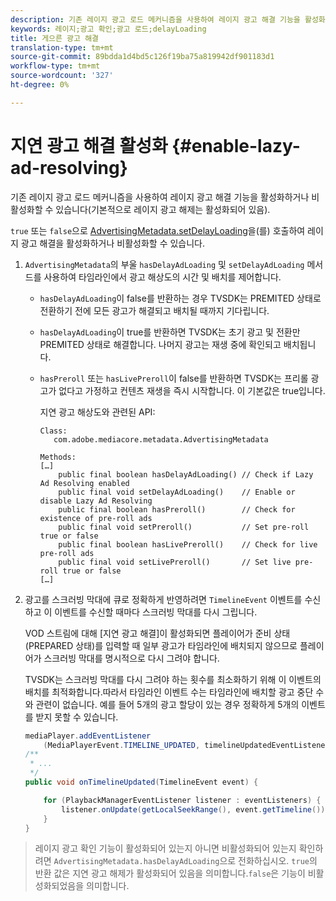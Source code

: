 ```yaml
---
description: 기존 레이지 광고 로드 메커니즘을 사용하여 레이지 광고 해결 기능을 활성화하거나 비활성화할 수 있습니다(기본적으로 레이지 광고 해제는 활성화되어 있음).
keywords: 레이지;광고 확인;광고 로드;delayLoading
title: 게으른 광고 해결
translation-type: tm+mt
source-git-commit: 89bdda1d4bd5c126f19ba75a819942df901183d1
workflow-type: tm+mt
source-wordcount: '327'
ht-degree: 0%

---
```



# 지연 광고 해결 활성화 {#enable-lazy-ad-resolving}

기존 레이지 광고 로드 메커니즘을 사용하여 레이지 광고 해결 기능을 활성화하거나 비활성화할 수 있습니다(기본적으로 레이지 광고 해제는 활성화되어 있음).

`true` 또는 `false`으로 [AdvertisingMetadata.setDelayLoading](https://help.adobe.com/en_US/primetime/api/psdk/javadoc_2.4/com/adobe/mediacore/metadata/AdvertisingMetadata.html#setDelayAdLoading-boolean-)을(를) 호출하여 레이지 광고 해결을 활성화하거나 비활성화할 수 있습니다.

1. `AdvertisingMetadata`의 부울 `hasDelayAdLoading` 및 `setDelayAdLoading` 메서드를 사용하여 타임라인에서 광고 해상도의 시간 및 배치를 제어합니다.

   * `hasDelayAdLoading`이 false를 반환하는 경우 TVSDK는 PREMITED 상태로 전환하기 전에 모든 광고가 해결되고 배치될 때까지 기다립니다.
   * `hasDelayAdLoading`이 true를 반환하면 TVSDK는 초기 광고 및 전환만 PREMITED 상태로 해결합니다. 나머지 광고는 재생 중에 확인되고 배치됩니다.
   * `hasPreroll` 또는 `hasLivePreroll`이 false를 반환하면 TVSDK는 프리롤 광고가 없다고 가정하고 컨텐츠 재생을 즉시 시작합니다. 이 기본값은 true입니다.

      지연 광고 해상도와 관련된 API:

      ```
      Class: 
         com.adobe.mediacore.metadata.AdvertisingMetadata 
      
      Methods: 
      […] 
          public final boolean hasDelayAdLoading() // Check if Lazy Ad Resolving enabled 
          public final void setDelayAdLoading()    // Enable or disable Lazy Ad Resolving 
          public final boolean hasPreroll()        // Check for existence of pre-roll ads 
          public final void setPreroll()           // Set pre-roll true or false 
          public final boolean hasLivePreroll()    // Check for live pre-roll ads 
          public final void setLivePreroll()       // Set live pre-roll true or false 
      […]
      ```

1. 광고를 스크러빙 막대에 큐로 정확하게 반영하려면 `TimelineEvent` 이벤트를 수신하고 이 이벤트를 수신할 때마다 스크러빙 막대를 다시 그립니다.

   VOD 스트림에 대해 [지연 광고 해결]이 활성화되면 플레이어가 준비 상태(PREPARED 상태)를 입력할 때 일부 광고가 타임라인에 배치되지 않으므로 플레이어가 스크러빙 막대를 명시적으로 다시 그려야 합니다.

   TVSDK는 스크러빙 막대를 다시 그려야 하는 횟수를 최소화하기 위해 이 이벤트의 배치를 최적화합니다.따라서 타임라인 이벤트 수는 타임라인에 배치할 광고 중단 수와 관련이 없습니다. 예를 들어 5개의 광고 할당이 있는 경우 정확하게 5개의 이벤트를 받지 못할 수 있습니다.

   ```java
   mediaPlayer.addEventListener 
       (MediaPlayerEvent.TIMELINE_UPDATED, timelineUpdatedEventListener); 
   /** 
    * ... 
    */ 
   public void onTimelineUpdated(TimelineEvent event) { 
   
       for (PlaybackManagerEventListener listener : eventListeners) { 
           listener.onUpdate(getLocalSeekRange(), event.getTimeline()); 
       } 
   } 
   ```

>레이지 광고 확인 기능이 활성화되어 있는지 아니면 비활성화되어 있는지 확인하려면 `AdvertisingMetadata.hasDelayAdLoading`으로 전화하십시오. `true`의 반환 값은 지연 광고 해제가 활성화되어 있음을 의미합니다.`false`은 기능이 비활성화되었음을 의미합니다.

